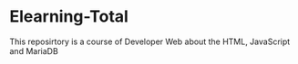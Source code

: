 # Elearning-Total
This reposirtory is a course of Developer Web about the HTML, JavaScript and MariaDB
